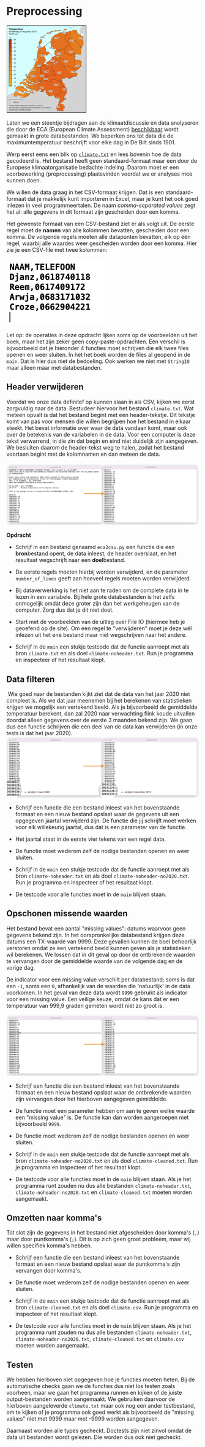 # Preprocessing

![](temperature.png)

Laten we een steentje bijdragen aan de klimaatdiscussie en data analyseren die door de ECA (European Climate Assessment) [beschikbaar](https://www.ecad.eu/dailydata/predefinedseries.php) wordt gemaakt in grote databestanden. We beperken ons tot data die de maximumtemperatuur beschrijft voor elke dag in De Bilt sinds 1901.

Werp eerst eens een blik op [`climate.txt`](climate.txt) en lees bovenin hoe de data gecodeerd is. Het bestand heeft geen standaard-formaat maar een door de Europese klimaatorganisatie bedachte indeling. Daarom moet er een voorbewerking (preprocessing) plaatsvinden voordat we er analyses mee kunnen doen.

We willen de data graag in het CSV-formaat krijgen. Dat is een standaard-formaat dat je makkelijk kunt importeren in Excel, maar je kunt het ook goed inlezen in veel programmeertalen. De naam *comma-separated values* zegt het al: alle gegevens in dit formaat zijn gescheiden door een komma. 

Het gewenste formaat van een CSV-bestand ziet er als volgt uit. De eerste regel moet de **namen** van alle kolommen bevatten, gescheiden door een komma. De volgende regels moeten alle datapunten bevatten, elk op één regel, waarbij alle waardes weer gescheiden worden door een komma. Hier zie je een CSV-file met twee kolommen:

![](telefoon.png)

Let op: de operaties in deze opdracht lijken soms op de voorbeelden uit het boek, maar het zijn zeker geen copy-paste-opdrachten. Eén verschil is bijvoorbeeld dat je hieronder 4 functies moet schrijven die elk twee files openen en weer sluiten. In het het boek worden de files al geopend in de `main`. Dat is hier dus niet de bedoeling. Ook werken we niet met `StringIO` maar alleen maar met databestanden.

## Header verwijderen

Voordat we onze data definitef op kunnen slaan in als CSV, kijken we eerst zorgvuldig naar de data. Bestudeer hiervoor het bestand `climate.txt`. Wat meteen opvalt is dat het bestand begint met een header-tekstje. Dit tekstje komt van pas voor mensen die willen begrijpen hoe het bestand in elkaar steekt. Het bevat informatie over waar de data vandaan komt, maar ook over de betekenis van de variabelen in de data. Voor een computer is deze tekst verwarrend, in die zin dat begin en eind niet duidelijk zijn aangegeven. We besluiten daarom de header-tekst weg te halen, zodat het bestand voortaan begint met de kolomnamen en dan meteen de data.

![](step1.png)

**Opdracht**

- Schrijf in een bestand genaamd `eca2csv.py` een functie die een **bron**bestand opent, de data inleest, de header overslaat, en het resultaat wegschrijft naar een **doel**bestand.

- De eerste regels moeten hierbij worden verwijderd, en de parameter `number_of_lines` geeft aan hoeveel regels moeten worden verwijderd.

- Bij dataverwerking is het niet aan te raden om de complete data in te lezen in een variabele. Bij hele grote databestanden is het zelfs onmogelijk omdat deze groter zijn dan het werkgeheugen van de computer. Zorg dus dat je dit niet doet.

- Start met de voorbeelden van de uitleg over File IO (hiermee heb je geoefend op de site). Om een regel te "verwijderen" moet je deze wél inlezen uit het ene bestand maar niet wegschrijven naar het andere.

- Schrijf in de `main` een stukje testcode dat de functie aanroept met als bron `climate.txt` en als doel `climate-noheader.txt`. Run je programma en inspecteer of het resultaat klopt.

## Data filteren
​
Wie goed naar de bestanden kijkt ziet dat de data van het jaar 2020 niet compleet is. Als we dat jaar meenemen bij het berekenen van statistieken krijgen we mogelijk een vertekend beeld. Als je bijvoorbeeld de gemiddelde temperatuur berekent, dan zal 2020 naar verwachting flink koude uitvallen doordat alleen gegevens over de eerste 3 maanden bekend zijn. We gaan dus een functie schrijven die een deel van de data kan verwijderen (in onze tests is dat het jaar 2020).
​
![](step2.png)

- Schrijf een functie die een bestand inleest van het bovenstaande formaat en een nieuw bestand opslaat waar de gegevens uit een opgegeven jaartal verwijderd zijn. De functie die jij schrijft moet werken voor elk willekeurig jaartal, dus dat is een parameter van de functie.

- Het jaartal staat in de eerste vier tekens van een regel data.

- De functie moet wederom zelf de nodige bestanden openen en weer sluiten.

- Schrijf in de `main` een stukje testcode dat de functie aanroept met als bron `climate-noheader.txt` en als doel `climate-noheader-no2020.txt`. Run je programma en inspecteer of het resultaat klopt.

- De testcode voor alle functies moet in de `main` blijven staan.

## Opschonen missende waarden

Het bestand bevat een aantal "missing values": datums waarvoor geen gegevens bekend zijn. In het oorspronkelijke databestand krijgen deze datums een TX-waarde van 9999. Deze gevallen kunnen de boel behoorlijk verstoren omdat ze een vertekend beeld kunnen geven als je statistieken wil berekenen. We lossen dat in dit geval op door de ontbrekende waarden te vervangen door de gemiddelde waarde van de volgende dag en de vorige dag.

De indicator voor een missing value verschilt per databestand; soms is dat een `-1`, soms een `0`, afhankelijk van de waarden die 'natuurlijk' in de data voorkomen. In het geval van deze data wordt `9999` gebruikt als indicator voor een missing value. Een veilige keuze, omdat de kans dat er een temperatuur van 999,9 graden gemeten wordt niet zo groot is.

![](step3.png)

- Schrijf een functie die een bestand inleest van het bovenstaande formaat en een nieuw bestand opslaat waar de ontbrekende waarden zijn vervangen door het hierboven aangegeven gemiddelde.

- De functie moet een parameter hebben om aan te geven welke waarde een "missing value" is. De functie kan dan worden aangeroepen met bijvoorbeeld `9999`.

- De functie moet wederom zelf de nodige bestanden openen en weer sluiten.

- Schrijf in de `main` een stukje testcode dat de functie aanroept met als bron `climate-noheader-no2020.txt` en als doel `climate-cleaned.txt`. Run je programma en inspecteer of het resultaat klopt.

- De testcode voor alle functies moet in de `main` blijven staan. Als je het programma runt zouden nu dus alle bestanden `climate-noheader.txt`, `climate-noheader-no2020.txt` en `climate-cleaned.txt` moeten worden aangemaakt.

## Omzetten naar komma's

Tot slot zijn de gegevens in het bestand niet afgescheiden door komma's (`,`) maar door puntkomma's (`;`). Dit is op zich geen groot probleem, maar wij willen specifiek komma's hebben.

- Schrijf een functie die een bestand inleest van het bovenstaande formaat en een nieuw bestand opslaat waar de puntkomma's zijn vervangen door komma's.

- De functie moet wederom zelf de nodige bestanden openen en weer sluiten.

- Schrijf in de `main` een stukje testcode dat de functie aanroept met als bron `climate-cleaned.txt` en als doel `climate.csv`. Run je programma en inspecteer of het resultaat klopt.

- De testcode voor alle functies moet in de `main` blijven staan. Als je het programma runt zouden nu dus alle bestanden `climate-noheader.txt`, `climate-noheader-no2020.txt`, `climate-cleaned.txt` en `climate.csv` moeten worden aangemaakt.

## Testen

We hebben hierboven niet opgegeven hoe je functies moeten heten. Bij de automatische checks gaan we de functies dus niet los testen zoals voorheen, maar we gaan het programma runnen en kijken of de juiste output-bestanden worden aangemaakt. We gebruiken daarvoor de hierboven aangeleverde `climate.txt` maar ook nog een ander testbestand, om te kijken of je programma ook goed werkt als bijvoorbeeld de "missing values" niet met 9999 maar met -9999 worden aangegeven.

Daarnaast worden alle types gecheckt. Doctests zijn niet zinvol omdat de data uit bestanden wordt gelezen. Die worden dus ook niet gecheckt.

